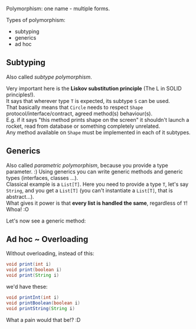 
Polymorphism: one name - multiple forms.

Types of polymorphism:
- subtyping
- generics
- ad hoc

## Subtyping

Also called *subtype polymorphism*.

Very important here is the **Liskov substitution principle** (The L in SOLID principles!).  
It says that wherever type `T` is expected, its subtype `S` can be used.  
That basically means that `Circle` needs to respect `Shape` protocol/interface/contract, agreed method(s) behaviour(s).  
E.g. if it says "this method prints shape on the screen" it shouldn't launch a rocket, read from database or something completely unrelated.  
Any method available on `Shape` must be implemented in each of it subtypes.

## Generics

Also called *parametric polymorphism*, because you provide a type parameter. :)
Using generics you can write generic methods and generic types (interfaces, classes ...).  
Classical example is a `List[T]`. Here you need to provide a type `T`, let's say `String`, and you get a `List[T]`
(you can't instantiate a `List[T]`, that is abstract...).  
What gives it power is that **every list is handled the same**, regardless of `T`! Whoa! :O

Let's now see a generic method:


## Ad hoc ~ Overloading

Without overloading, instead of this:
```java
void print(int i)
void print(boolean i)
void print(String i)
```
we'd have these:
```java
void printInt(int i)
void printBoolean(boolean i)
void printString(String i)
```

What a pain would that be!? :D  



